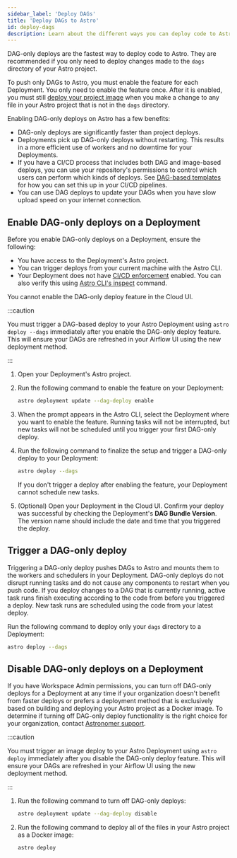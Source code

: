 ```yaml
---
sidebar_label: 'Deploy DAGs'
title: 'Deploy DAGs to Astro'
id: deploy-dags
description: Learn about the different ways you can deploy code to Astro.
---
```


DAG-only deploys are the fastest way to deploy code to Astro. They are recommended if you only need to deploy changes made to the `dags` directory of your Astro project.

To push only DAGs to Astro, you must enable the feature for each Deployment. You only need to enable the feature once. After it is enabled, you must still [deploy your project image](deploy-project-image.md) when you make a change to any file in your Astro project that is not in the `dags` directory.

Enabling DAG-only deploys on Astro has a few benefits:

- DAG-only deploys are significantly faster than project deploys.
- Deployments pick up DAG-only deploys without restarting. This results in a more efficient use of workers and no downtime for your Deployments.
- If you have a CI/CD process that includes both DAG and image-based deploys, you can use your repository's permissions to control which users can perform which kinds of deploys. See [DAG-based templates](https://docs.astronomer.io/astro/ci-cd-templates/template-overview#dag-based-templates) for how you can set this up in your CI/CD pipelines.
- You can use DAG deploys to update your DAGs when you have slow upload speed on your internet connection.

## Enable DAG-only deploys on a Deployment

Before you enable DAG-only deploys on a Deployment, ensure the following:

- You have access to the Deployment's Astro project.
- You can trigger deploys from your current machine with the Astro CLI.
- Your Deployment does not have [CI/CD enforcement](configure-deployment-resources.md#enforce-cicd-deploys) enabled. You can also verify this using [Astro CLI's inspect](cli/astro-deployment-inspect.md) command.

You cannot enable the DAG-only deploy feature in the Cloud UI.

:::caution 

You must trigger a DAG-based deploy to your Astro Deployment using `astro deploy --dags` immediately after you enable the DAG-only deploy feature. This will ensure your DAGs are refreshed in your Airflow UI using the new deployment method.

:::

1. Open your Deployment's Astro project.
2. Run the following command to enable the feature on your Deployment:

    ```sh
    astro deployment update --dag-deploy enable
    ```

3. When the prompt appears in the Astro CLI, select the Deployment where you want to enable the feature. Running tasks will not be interrupted, but new tasks will not be scheduled until you trigger your first DAG-only deploy.
4. Run the following command to finalize the setup and trigger a DAG-only deploy to your Deployment:  

    ```sh
    astro deploy --dags
    ```

    If you don't trigger a deploy after enabling the feature, your Deployment cannot schedule new tasks.

5. (Optional) Open your Deployment in the Cloud UI. Confirm your deploy was successful by checking the Deployment's **DAG Bundle Version**. The version name should include the date and time that you triggered the deploy.

## Trigger a DAG-only deploy

Triggering a DAG-only deploy pushes DAGs to Astro and mounts them to the workers and schedulers in your Deployment. DAG-only deploys do not disrupt running tasks and do not cause any components to restart when you push code. If you deploy changes to a DAG that is currently running, active task runs finish executing according to the code from before you triggered a deploy. New task runs are scheduled using the code from your latest deploy.

Run the following command to deploy only your `dags` directory to a Deployment:

```sh
astro deploy --dags
```

## Disable DAG-only deploys on a Deployment

If you have Workspace Admin permissions, you can turn off DAG-only deploys for a Deployment at any time if your organization doesn't benefit from faster deploys or prefers a deployment method that is exclusively based on building and deploying your Astro project as a Docker image. To determine if turning off DAG-only deploy functionality is the right choice for your organization, contact [Astronomer support](https://cloud.astronomer.io/support). 

:::caution

You must trigger an image deploy to your Astro Deployment using `astro deploy` immediately after you disable the DAG-only deploy feature. This will ensure your DAGs are refreshed in your Airflow UI using the new deployment method.

:::

1. Run the following command to turn off DAG-only deploys:

    ```sh
    astro deployment update --dag-deploy disable
    ```

2. Run the following command to deploy all of the files in your Astro project as a Docker image:

    ```sh
    astro deploy
    ```